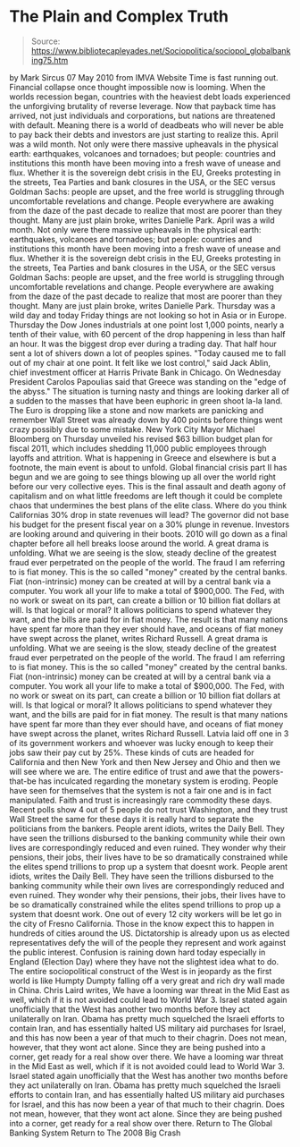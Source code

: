 # The Plain and Complex Truth

> Source: https://www.bibliotecapleyades.net/Sociopolitica/sociopol_globalbanking75.htm

by Mark Sircus
07 May 2010
from IMVA Website
Time is fast running out. Financial collapse once thought impossible now is looming.
When the worlds recession began, countries with the heaviest debt loads experienced the unforgiving brutality of reverse leverage. Now that payback time has arrived, not just individuals and corporations, but nations are threatened with default.
Meaning there is a world of deadbeats who will never be able to pay back their debts and investors are just starting to realize this.
April was a wild month. Not only were there massive upheavals in the physical earth: earthquakes, volcanoes and tornadoes; but people: countries and institutions this month have been moving into a fresh wave of unease and flux. Whether it is the sovereign debt crisis in the EU, Greeks protesting in the streets, Tea Parties and bank closures in the USA, or the SEC versus Goldman Sachs: people are upset, and the free world is struggling through uncomfortable revelations and change. People everywhere are awaking from the daze of the past decade to realize that most are poorer than they thought. Many are just plain broke, writes Danielle Park.
April was a wild month. Not only were there massive upheavals in the physical earth: earthquakes, volcanoes and tornadoes; but people: countries and institutions this month have been moving into a fresh wave of unease and flux.
Whether it is the sovereign debt crisis in the EU, Greeks protesting in the streets, Tea Parties and bank closures in the USA, or the SEC versus Goldman Sachs: people are upset, and the free world is struggling through uncomfortable revelations and change.
People everywhere are awaking from the daze of the past decade to realize that most are poorer than they thought. Many are just plain broke, writes Danielle Park.
Thursday was a wild day and today Friday things are not looking so hot in Asia or in Europe.
Thursday the Dow Jones industrials at one point lost 1,000 points, nearly a tenth of their value, with 60 percent of the drop happening in less than half an hour. It was the biggest drop ever during a trading day.
That half hour sent a lot of shivers down a lot of peoples spines.
"Today caused me to fall out of my chair at one point. It felt like we lost control," said Jack Ablin, chief investment officer at Harris Private Bank in Chicago.
On Wednesday President Carolos Papoulias said that Greece was standing on the "edge of the abyss."
The situation is turning nasty and things are looking darker all of a sudden to the masses that have been euphoric in green shoot la-la land. The Euro is dropping like a stone and now markets are panicking and remember Wall Street was already down by 400 points before things went crazy possibly due to some mistake.
New York City Mayor Michael Bloomberg on Thursday unveiled his revised $63 billion budget plan for fiscal 2011, which includes shedding 11,000 public employees through layoffs and attrition.
What is happening in Greece and elsewhere is but a footnote, the main event is about to unfold.
Global financial crisis part II has begun and we are going to see things blowing up all over the world right before our very collective eyes. This is the final assault and death agony of capitalism and on what little freedoms are left though it could be complete chaos that undermines the best plans of the elite class.
Where do you think Californias 30% drop in state revenues will lead? The governor did not base his budget for the present fiscal year on a 30% plunge in revenue.
Investors are looking around and quivering in their boots.
2010 will go down as a final chapter before all hell breaks loose around the world.
A great drama is unfolding. What we are seeing is the slow, steady decline of the greatest fraud ever perpetrated on the people of the world. The fraud I am referring to is fiat money. This is the so called "money" created by the central banks. Fiat (non-intrinsic) money can be created at will by a central bank via a computer. You work all your life to make a total of $900,000. The Fed, with no work or sweat on its part, can create a billion or 10 billion fiat dollars at will. Is that logical or moral? It allows politicians to spend whatever they want, and the bills are paid for in fiat money. The result is that many nations have spent far more than they ever should have, and oceans of fiat money have swept across the planet, writes Richard Russell.
A great drama is unfolding. What we are seeing is the slow, steady decline of the greatest fraud ever perpetrated on the people of the world. The fraud I am referring to is fiat money. This is the so called "money" created by the central banks. Fiat (non-intrinsic) money can be created at will by a central bank via a computer.
You work all your life to make a total of $900,000. The Fed, with no work or sweat on its part, can create a billion or 10 billion fiat dollars at will.
Is that logical or moral?
It allows politicians to spend whatever they want, and the bills are paid for in fiat money. The result is that many nations have spent far more than they ever should have, and oceans of fiat money have swept across the planet, writes Richard Russell.
Latvia laid off one in 3 of its government workers and whoever was lucky enough to keep their jobs saw their pay cut by 25%. These kinds of cuts are headed for California and then New York and then New Jersey and Ohio and then we will see where we are.
The entire edifice of trust and awe that the powers-that-be has inculcated regarding the monetary system is eroding. People have seen for themselves that the system is not a fair one and is in fact manipulated.
Faith and trust is increasingly rare commodity these days.
Recent polls show 4 out of 5 people do not trust Washington, and they trust Wall Street the same for these days it is really hard to separate the politicians from the bankers.
People arent idiots, writes the Daily Bell. They have seen the trillions disbursed to the banking community while their own lives are correspondingly reduced and even ruined. They wonder why their pensions, their jobs, their lives have to be so dramatically constrained while the elites spend trillions to prop up a system that doesnt work.
People arent idiots, writes the Daily Bell.
They have seen the trillions disbursed to the banking community while their own lives are correspondingly reduced and even ruined. They wonder why their pensions, their jobs, their lives have to be so dramatically constrained while the elites spend trillions to prop up a system that doesnt work.
One out of every 12 city workers will be let go in the city of Fresno California. Those in the know expect this to happen in hundreds of cities around the US.
Dictatorship is already upon us as elected representatives defy the will of the people they represent and work against the public interest.
Confusion is raining down hard today especially in England (Election Day) where they have not the slightest idea what to do. The entire sociopolitical construct of the West is in jeopardy as the first world is like Humpty Dumpty falling off a very great and rich dry wall made in China. Chris Laird writes,
We have a looming war threat in the Mid East as well, which if it is not avoided could lead to World War 3. Israel stated again unofficially that the West has another two months before they act unilaterally on Iran. Obama has pretty much squelched the Israeli efforts to contain Iran, and has essentially halted US military aid purchases for Israel, and this has now been a year of that much to their chagrin. Does not mean, however, that they wont act alone. Since they are being pushed into a corner, get ready for a real show over there.
We have a looming war threat in the Mid East as well, which if it is not avoided could lead to World War 3. Israel stated again unofficially that the West has another two months before they act unilaterally on Iran.
Obama has pretty much squelched the Israeli efforts to contain Iran, and has essentially halted US military aid purchases for Israel, and this has now been a year of that much to their chagrin.
Does not mean, however, that they wont act alone. Since they are being pushed into a corner, get ready for a real show over there.
Return to The Global Banking System
Return to The 2008 Big Crash
